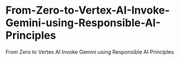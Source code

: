 # From-Zero-to-Vertex-AI-Invoke-Gemini-using-Responsible-AI-Principles
From Zero to Vertex AI Invoke Gemini using Responsible AI Principles 
